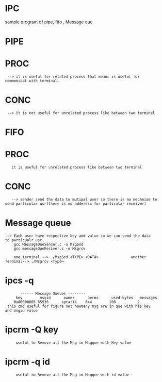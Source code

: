 # IPC
sample program of pipe, fifo , Message que
# PIPE 

 # PROC
     --> it is useful for related process that means is useful for communicat with terminal.
 # CONC
     --> it is not useful for unrelated process like between two terminal
   
# FIFO   
   # PROC
       it is useful for unrelated process like between two terminal
   # CONC 
       --> sender send the data to mutipal user so there is no mechnism to send particular usr(there is no adderess for particular receiver)
     
     
# Message queue
    --> Each user have respective key and value so we can send the data  to particualr usr.
        gcc MessageQueSender.c -o MsgSnd 
        gcc messageQueReciver.c -o Msgrcv
        
        one terminal --> ./MsgSnd <TYPE> <DATA>               another Terminal--> ./Msgrcv <Type>
        
   # ipcs -q 
           ------ Message Queues --------
         key        msqid      owner      perms      used-bytes   messages     
        0x00000005 65536      spratik    644        200          2           
     this cmd useful for figure out howmany msg are in que with his key and msgid value
     
   # ipcrm -Q key
         useful to Remove all the Msg in Msgque with Key value
   # ipcrm -q id
         useful to Remove all the Msg in Msgque with id value

         
